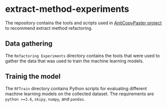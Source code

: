 # extract-method-experiments

The repository contains the tools and scripts used in [AntiCopyPaster project](https://github.com/JetBrains-Research/anti-copy-paster) to recommend extract method refactoring.

## Data gathering

The `Refactoring Experiments` directory contains the tools that were used to gather the data that was used to train the machine learning models.

## Trainig the model

The `RFTrain` directory contains Python scripts for evaluating different machine learning models on the collected dataset. The requirements are `python >=3.6`, `skipy`, `numpy`, and `pandas`.
